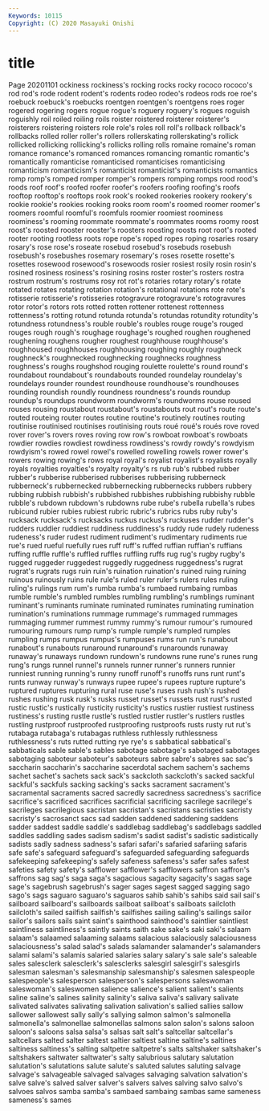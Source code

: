 ```yaml
---
Keywords: 10115
Copyright: (C) 2020 Masayuki Onishi
---
```


# title
Page 20201101
ockiness
rockiness's rocking rocks rocky rococo rococo's rod rod's rode rodent
rodent's rodents rodeo rodeo's rodeos rods roe roe's roebuck roebuck's
roebucks roentgen roentgen's roentgens roes roger rogered rogering rogers rogue
rogue's roguery roguery's rogues roguish roguishly roil roiled roiling roils
roister roistered roisterer roisterer's roisterers roistering roisters role role's roles
roll roll's rollback rollback's rollbacks rolled roller roller's rollers rollerskating
rollerskating's rollick rollicked rollicking rollicking's rollicks rolling rolls romaine romaine's
roman romance romance's romanced romances romancing romantic romantic's romantically romanticise
romanticised romanticises romanticising romanticism romanticism's romanticist romanticist's romanticists romantics romp
romp's romped romper romper's rompers romping romps rood rood's roods
roof roof's roofed roofer roofer's roofers roofing roofing's roofs rooftop
rooftop's rooftops rook rook's rooked rookeries rookery rookery's rookie rookie's
rookies rooking rooks room room's roomed roomer roomer's roomers roomful
roomful's roomfuls roomier roomiest roominess roominess's rooming roommate roommate's roommates
rooms roomy roost roost's roosted rooster rooster's roosters roosting roosts
root root's rooted rooter rooting rootless roots rope rope's roped
ropes roping rosaries rosary rosary's rose rose's roseate rosebud rosebud's
rosebuds rosebush rosebush's rosebushes rosemary rosemary's roses rosette rosette's rosettes
rosewood rosewood's rosewoods rosier rosiest rosily rosin rosin's rosined rosiness
rosiness's rosining rosins roster roster's rosters rostra rostrum rostrum's rostrums
rosy rot rot's rotaries rotary rotary's rotate rotated rotates rotating
rotation rotation's rotational rotations rote rote's rotisserie rotisserie's rotisseries rotogravure
rotogravure's rotogravures rotor rotor's rotors rots rotted rotten rottener rottenest
rottenness rottenness's rotting rotund rotunda rotunda's rotundas rotundity rotundity's rotundness
rotundness's rouble rouble's roubles rouge rouge's rouged rouges rough rough's
roughage roughage's roughed roughen roughened roughening roughens rougher roughest roughhouse
roughhouse's roughhoused roughhouses roughhousing roughing roughly roughneck roughneck's roughnecked roughnecking
roughnecks roughness roughness's roughs roughshod rouging roulette roulette's round round's
roundabout roundabout's roundabouts rounded roundelay roundelay's roundelays rounder roundest roundhouse
roundhouse's roundhouses rounding roundish roundly roundness roundness's rounds roundup roundup's
roundups roundworm roundworm's roundworms rouse roused rouses rousing roustabout roustabout's
roustabouts rout rout's route route's routed routeing router routes routine
routine's routinely routines routing routinise routinised routinises routinising routs roué
roué's roués rove roved rover rover's rovers roves roving row
row's rowboat rowboat's rowboats rowdier rowdies rowdiest rowdiness rowdiness's rowdy
rowdy's rowdyism rowdyism's rowed rowel rowel's rowelled rowelling rowels rower
rower's rowers rowing rowing's rows royal royal's royalist royalist's royalists
royally royals royalties royalties's royalty royalty's rs rub rub's rubbed
rubber rubber's rubberise rubberised rubberises rubberising rubberneck rubberneck's rubbernecked rubbernecking
rubbernecks rubbers rubbery rubbing rubbish rubbish's rubbished rubbishes rubbishing rubbishy
rubble rubble's rubdown rubdown's rubdowns rube rube's rubella rubella's rubes
rubicund rubier rubies rubiest rubric rubric's rubrics rubs ruby ruby's
rucksack rucksack's rucksacks ruckus ruckus's ruckuses rudder rudder's rudders ruddier
ruddiest ruddiness ruddiness's ruddy rude rudely rudeness rudeness's ruder rudest
rudiment rudiment's rudimentary rudiments rue rue's rued rueful ruefully rues
ruff ruff's ruffed ruffian ruffian's ruffians ruffing ruffle ruffle's ruffled
ruffles ruffling ruffs rug rug's rugby rugby's rugged ruggeder ruggedest
ruggedly ruggedness ruggedness's rugrat rugrat's rugrats rugs ruin ruin's ruination
ruination's ruined ruing ruining ruinous ruinously ruins rule rule's ruled
ruler ruler's rulers rules ruling ruling's rulings rum rum's rumba
rumba's rumbaed rumbaing rumbas rumble rumble's rumbled rumbles rumbling rumbling's
rumblings ruminant ruminant's ruminants ruminate ruminated ruminates ruminating rumination rumination's
ruminations rummage rummage's rummaged rummages rummaging rummer rummest rummy rummy's
rumour rumour's rumoured rumouring rumours rump rump's rumple rumple's rumpled
rumples rumpling rumps rumpus rumpus's rumpuses rums run run's runabout
runabout's runabouts runaround runaround's runarounds runaway runaway's runaways rundown rundown's
rundowns rune rune's runes rung rung's rungs runnel runnel's runnels
runner runner's runners runnier runniest running running's runny runoff runoff's
runoffs runs runt runt's runts runway runway's runways rupee rupee's
rupees rupture rupture's ruptured ruptures rupturing rural ruse ruse's ruses
rush rush's rushed rushes rushing rusk rusk's rusks russet russet's
russets rust rust's rusted rustic rustic's rustically rusticity rusticity's rustics
rustier rustiest rustiness rustiness's rusting rustle rustle's rustled rustler rustler's
rustlers rustles rustling rustproof rustproofed rustproofing rustproofs rusts rusty rut
rut's rutabaga rutabaga's rutabagas ruthless ruthlessly ruthlessness ruthlessness's ruts rutted
rutting rye rye's s sabbatical sabbatical's sabbaticals sable sable's sables
sabotage sabotage's sabotaged sabotages sabotaging saboteur saboteur's saboteurs sabre sabre's
sabres sac sac's saccharin saccharin's saccharine sacerdotal sachem sachem's sachems
sachet sachet's sachets sack sack's sackcloth sackcloth's sacked sackful sackful's
sackfuls sacking sacking's sacks sacrament sacrament's sacramental sacraments sacred sacredly
sacredness sacredness's sacrifice sacrifice's sacrificed sacrifices sacrificial sacrificing sacrilege sacrilege's
sacrileges sacrilegious sacristan sacristan's sacristans sacristies sacristy sacristy's sacrosanct sacs
sad sadden saddened saddening saddens sadder saddest saddle saddle's saddlebag
saddlebag's saddlebags saddled saddles saddling sades sadism sadism's sadist sadist's
sadistic sadistically sadists sadly sadness sadness's safari safari's safaried safariing
safaris safe safe's safeguard safeguard's safeguarded safeguarding safeguards safekeeping safekeeping's
safely safeness safeness's safer safes safest safeties safety safety's safflower
safflower's safflowers saffron saffron's saffrons sag sag's saga saga's sagacious
sagacity sagacity's sagas sage sage's sagebrush sagebrush's sager sages sagest
sagged sagging sago sago's sags saguaro saguaro's saguaros sahib sahib's
sahibs said sail sail's sailboard sailboard's sailboards sailboat sailboat's sailboats
sailcloth sailcloth's sailed sailfish sailfish's sailfishes sailing sailing's sailings sailor
sailor's sailors sails saint saint's sainthood sainthood's saintlier saintliest saintliness
saintliness's saintly saints saith sake sake's saki saki's salaam salaam's
salaamed salaaming salaams salacious salaciously salaciousness salaciousness's salad salad's salads
salamander salamander's salamanders salami salami's salamis salaried salaries salary salary's
sale sale's saleable sales salesclerk salesclerk's salesclerks salesgirl salesgirl's salesgirls
salesman salesman's salesmanship salesmanship's salesmen salespeople salespeople's salesperson salesperson's salespersons
saleswoman saleswoman's saleswomen salience salience's salient salient's salients saline saline's
salines salinity salinity's saliva saliva's salivary salivate salivated salivates salivating
salivation salivation's sallied sallies sallow sallower sallowest sally sally's sallying
salmon salmon's salmonella salmonella's salmonellae salmonellas salmons salon salon's salons
saloon saloon's saloons salsa salsa's salsas salt salt's saltcellar saltcellar's
saltcellars salted salter saltest saltier saltiest saltine saltine's saltines saltiness
saltiness's salting saltpetre saltpetre's salts saltshaker saltshaker's saltshakers saltwater saltwater's
salty salubrious salutary salutation salutation's salutations salute salute's saluted salutes
saluting salvage salvage's salvageable salvaged salvages salvaging salvation salvation's salve
salve's salved salver salver's salvers salves salving salvo salvo's salvoes
salvos samba samba's sambaed sambaing sambas same sameness sameness's sames
